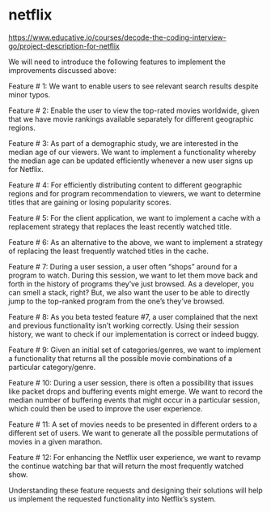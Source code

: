 # netflix
https://www.educative.io/courses/decode-the-coding-interview-go/project-description-for-netflix


We will need to introduce the following features to implement the improvements discussed above:

Feature # 1: We want to enable users to see relevant search results despite minor typos.

Feature # 2: Enable the user to view the top-rated movies worldwide, given that we have movie rankings available separately for different geographic regions.

Feature # 3: As part of a demographic study, we are interested in the median age of our viewers. We want to implement a functionality whereby the median age can be updated efficiently whenever a new user signs up for Netflix.

Feature # 4: For efficiently distributing content to different geographic regions and for program recommendation to viewers, we want to determine titles that are gaining or losing popularity scores.

Feature # 5: For the client application, we want to implement a cache with a replacement strategy that replaces the least recently watched title.

Feature # 6: As an alternative to the above, we want to implement a strategy of replacing the least frequently watched titles in the cache.

Feature # 7: During a user session, a user often “shops” around for a program to watch. During this session, we want to let them move back and forth in the history of programs they’ve just browsed. As a developer, you can smell a stack, right? But, we also want the user to be able to directly jump to the top-ranked program from the one’s they’ve browsed.

Feature # 8: As you beta tested feature #7, a user complained that the next and previous functionality isn’t working correctly. Using their session history, we want to check if our implementation is correct or indeed buggy.

Feature # 9: Given an initial set of categories/genres, we want to implement a functionality that returns all the possible movie combinations of a particular category/genre.

Feature # 10: During a user session, there is often a possibility that issues like packet drops and buffering events might emerge. We want to record the median number of buffering events that might occur in a particular session, which could then be used to improve the user experience.

Feature # 11: A set of movies needs to be presented in different orders to a different set of users. We want to generate all the possible permutations of movies in a given marathon.

Feature # 12: For enhancing the Netflix user experience, we want to revamp the continue watching bar that will return the most frequently watched show.

Understanding these feature requests and designing their solutions will help us implement the requested functionality into Netflix’s system.
